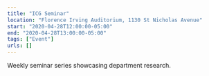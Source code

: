 ```yaml
---
title: "ICG Seminar"
location: "Florence Irving Auditorium, 1130 St Nicholas Avenue"
start: "2020-04-28T12:00:00-05:00"
end: "2020-04-28T13:00:00-05:00"
tags: ["Event"]
urls: []
---
```


Weekly seminar series showcasing department research.

<!-- endexcerpt -->
